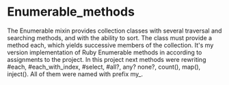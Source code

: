# Enumerable_methods
The Enumerable mixin provides collection classes with several traversal and searching methods,
and with the ability to sort. The class must provide a method each, which yields successive members of the collection.
It's my version implementation of Ruby Enumerable methods in according to assignments to the project.
In this project next methods were rewriting #each, #each_with_index, #select, #all?, any? none?, count(), map(), inject().
All of them were named with prefix my_.
